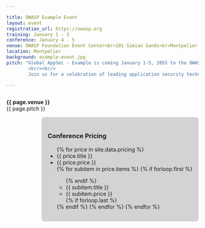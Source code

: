 ```yaml
---

title: OWASP Example Event
layout: event
registration_url: https://owasp.org
training: January 1 - 3
conference: January 4 - 5
venue: OWASP Foundation Event Center<br>101 Simian Sands<br>Montpelier, VT
location: Montpelier
background: example-event.jpg
pitch: "Global AppSec - Example is coming January 1-5, 2055 to the OWASP Foundation Convention Center in Montpelier. Designed for private and public sector infosec professionals,         the OWASP three day training and two day conference equips developers, defenders, and advocates to build a more secure web.
        <br/><br/>
        Join us for a celebration of leading application security technologies, speakers, prospects, and community, in a unique event that will build on everything you already know to expect from an OWASP Global Conference."

---
```


<!-- rebuild 06 -->
<div style="float:left;max-width:70%;">
        
<strong>{{ page.venue }}</strong>
<br>
{{ page.pitch }}

</div>

<div style="float:right;background-color:lightgray;border-radius: 8px;padding:16px;">
        
<h3>Conference Pricing</h3>

<ul>
{% for price in site.data.pricing %}
<li class='evnt-price-title'>{{ price.title }}</li><li class='evnt-price'>{{ price.price }}</li>
{% for subitem in price.items %}
{% if forloop.first %}<ul>{% endif %}
<li class='evnt-price-title'>{{ subitem.title }}</li><li class='evnt-price'>{{ subitem.price }}</li>
{% if forloop.last %}</ul>{% endif %}
{% endfor %}
{% endfor %}
</ul>

</div>
